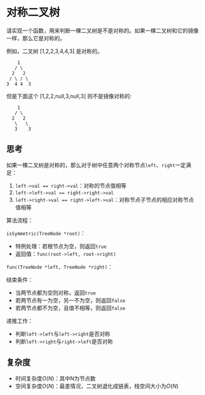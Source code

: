 # 对称二叉树

请实现一个函数，用来判断一棵二叉树是不是对称的。如果一棵二叉树和它的镜像一样，那么它是对称的。

例如，二叉树 [1,2,2,3,4,4,3] 是对称的。

        1
       / \
      2   2
     / \ / \
    3  4 4  3 

但是下面这个 [1,2,2,null,3,null,3] 则不是镜像对称的:

        1
       / \
      2   2
       \   \
       3    3


## 思考

如果一棵二叉树是对称的，那么对于树中任意两个对称节点`left`、`right`一定满足：

1. `left->val == right->val`：对称的节点值相等
2. `left->left->val == right->right->val`
3. `left->right->val == right->left->val`：对称节点子节点的相应对称节点值相等

算法流程：

`isSymmetric(TreeNode *root)`：

- 特例处理：若根节点为空，则返回`true`
- 返回值：`func(root->left, root->right)`

`func(TreeNode *left, TreeNode *right)`：

结束条件：

- 当两节点都为空则对称，返回`true`
- 若两节点有一为空，另一不为空，则返回`false`
- 若两节点都不为空，且值不相等，则返回`false`

递推工作：

- 判断`left->left`与`left->right`是否对称
- 判断`left->right`与`right->left`是否对称

## 复杂度

- 时间复杂度$O(N)$：其中N为节点数
- 空间复杂度$O(N)$：最差情况，二叉树退化成链表，栈空间大小为$O(N)$
